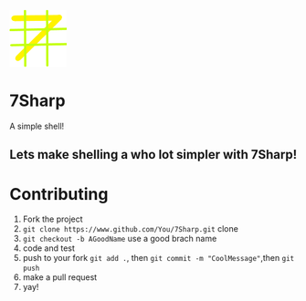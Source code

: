 ![Logo](7Sharp/logo.png)
# 7Sharp
A simple shell!

## Lets make shelling a who lot simpler with 7Sharp!

# Contributing

1. Fork the project
2. `git clone https://www.github.com/You/7Sharp.git` clone
3. `git checkout -b AGoodName` use a good brach name
4. code and test
5. push to your fork `git add .`, then `git commit -m "CoolMessage"`,then `git push`
6. make a pull request
7. yay!
